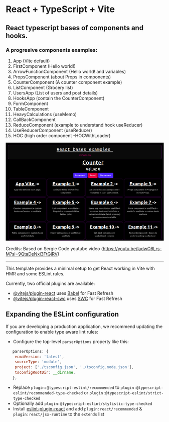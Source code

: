 # React + TypeScript + Vite

## React typescript bases of components and hooks.

### A progresive components examples:

1. App (Vite default)
2. FirstComponent (Hello world!)
3. ArrowFunctionComponent (Hello world! and variables)
4. PropsComponent (about Props in components)
5. CounterComponent (A counter component example)
6. ListComponent (Grocery list)
7. UsersApp (List of users and post details)
8. HooksApp (contain the CounterComponent)
9. FormComponent
10. TableComponent
11. HeavyCalculations (useMemo)
12. CallBackComponent
13. ReduceComponent (example to understand hook useReducer)
14. UseReducerComponent (useReducer)
15. HOC (high order component -HOCWithLoader)

![Alt text](public/react-bases.png?raw=true "screen shot")

Credits: Based on Sergie Code youtube video (https://youtu.be/ladwC6Lrs-M?si=9QtaDeNxi3FtGjRV)

-------------
This template provides a minimal setup to get React working in Vite with HMR and some ESLint rules.

Currently, two official plugins are available:

- [@vitejs/plugin-react](https://github.com/vitejs/vite-plugin-react/blob/main/packages/plugin-react/README.md) uses [Babel](https://babeljs.io/) for Fast Refresh
- [@vitejs/plugin-react-swc](https://github.com/vitejs/vite-plugin-react-swc) uses [SWC](https://swc.rs/) for Fast Refresh

## Expanding the ESLint configuration

If you are developing a production application, we recommend updating the configuration to enable type aware lint rules:

- Configure the top-level `parserOptions` property like this:

```js
   parserOptions: {
    ecmaVersion: 'latest',
    sourceType: 'module',
    project: ['./tsconfig.json', './tsconfig.node.json'],
    tsconfigRootDir: __dirname,
   },
```

- Replace `plugin:@typescript-eslint/recommended` to `plugin:@typescript-eslint/recommended-type-checked` or `plugin:@typescript-eslint/strict-type-checked`
- Optionally add `plugin:@typescript-eslint/stylistic-type-checked`
- Install [eslint-plugin-react](https://github.com/jsx-eslint/eslint-plugin-react) and add `plugin:react/recommended` & `plugin:react/jsx-runtime` to the `extends` list
